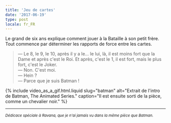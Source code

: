 ```yaml
---
title: 'Jeu de cartes'
date: '2017-06-19'
type: post
locale: fr_FR
---
```


Le grand de six ans explique comment jouer à la Bataille à son petit frère. Tout commence par déterminer les rapports de force entre les cartes.

<!-- more -->

> — Le 8, le 9, le 10, après il y a le… le lui, là, il est moins fort que la Dame et après c'est le Roi. Et après, c'est le 1, il est fort, mais le plus fort, c'est le Joker.  
> — Non. C'est moi.  
> — Hein ?  
> — Parce que je suis Batman !

{% include video_as_a_gif.html.liquid
slug="batman"
alt="Extrait de l'intro de Batman, The Animated Series."
caption="Il est ensuite sorti de la pièce, comme un chevalier noir."
%}

---

<small><i>Dédicace spéciale à Ravana, que je n'ai jamais vu dans la même pièce que Batman.</i></small>
